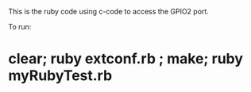 This is the ruby code using c-code to access the GPIO2 port.

To run:
# clear; ruby extconf.rb ; make; ruby myRubyTest.rb
